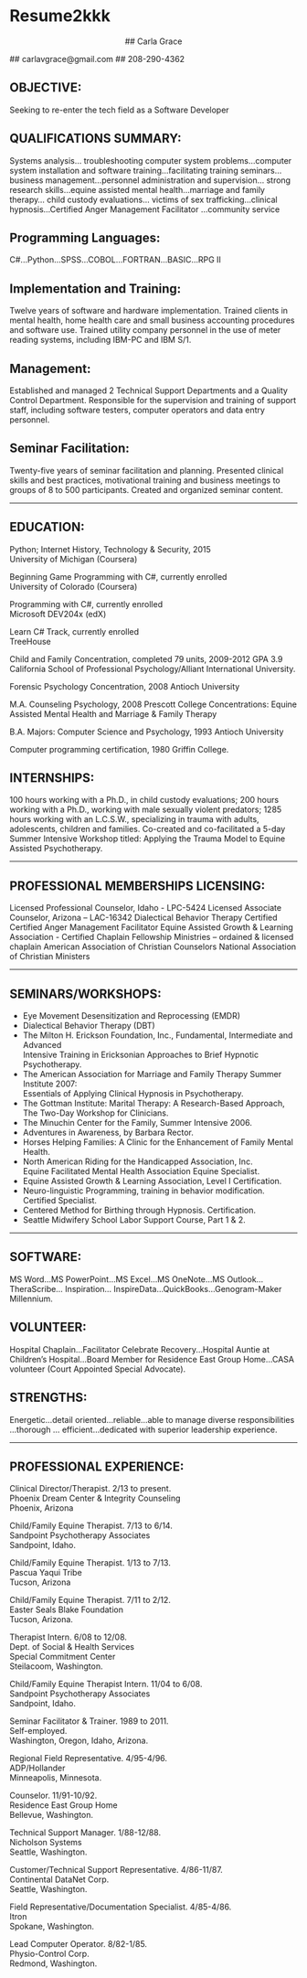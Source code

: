 # Resume2kkk
<p align="center"> ##
Carla Grace </p>
 ## carlavgrace@gmail.com  
 ## 208-290-4362  

## OBJECTIVE:  
Seeking to re-enter the tech field as a Software Developer

## QUALIFICATIONS SUMMARY:
Systems analysis… troubleshooting computer system problems…computer system installation and software training…facilitating training seminars… business management…personnel administration and supervision… strong research skills…equine assisted mental health…marriage and family therapy… child custody evaluations… victims of sex trafficking…clinical hypnosis…Certified Anger Management Facilitator …community service

## Programming Languages:	
C#...Python…SPSS…COBOL…FORTRAN…BASIC…RPG II

## Implementation and Training:	
Twelve years of software and hardware implementation.  Trained clients in mental health, home health care and small business accounting procedures and software use.  Trained utility company personnel in the use of meter reading systems, including IBM-PC and IBM S/1.

## Management:	
Established and managed 2 Technical Support Departments and a Quality Control Department.  Responsible for the supervision and training of support staff, including software testers, computer operators and data entry personnel.

## Seminar Facilitation:	
Twenty-five years of seminar facilitation and planning.  Presented clinical skills and best practices, motivational training and business meetings to groups of 8 to 500 participants.  Created and organized seminar content.  
________________________________________________________________________________________
## EDUCATION:		
  Python; Internet History, Technology & Security, 2015  
  University of Michigan (Coursera)
  
  Beginning Game Programming with C#, currently enrolled  
  University of Colorado  (Coursera)
  
  Programming with C#, currently enrolled  
  Microsoft DEV204x (edX)
  
  Learn C# Track, currently enrolled  
  TreeHouse

  Child and Family Concentration, completed 79 units, 2009-2012 GPA 3.9  
  California School of Professional Psychology/Alliant International University.

  Forensic Psychology Concentration, 2008
  Antioch University

  M.A. Counseling Psychology, 2008
  Prescott College
	Concentrations: Equine Assisted Mental Health and Marriage & Family Therapy
	
  B.A. Majors: Computer Science and Psychology, 1993
  Antioch University

  Computer programming certification, 1980
  Griffin College.

## INTERNSHIPS:
100 hours working with a Ph.D., in child custody evaluations; 200 hours working with a Ph.D., working with male sexually violent predators; 1285 hours working with an L.C.S.W., specializing in trauma with adults, adolescents, children and families.  Co-created and co-facilitated a 5-day Summer Intensive Workshop titled: Applying the Trauma Model to Equine Assisted Psychotherapy.  
___________________________________________________________________________________________________________________________________________________
## PROFESSIONAL MEMBERSHIPS LICENSING:
Licensed Professional Counselor, Idaho - LPC-5424
Licensed Associate Counselor, Arizona – LAC-16342
Dialectical Behavior Therapy Certified
Certified Anger Management Facilitator
Equine Assisted Growth & Learning Association - Certified
Chaplain Fellowship Ministries – ordained & licensed chaplain
American Association of Christian Counselors
National Association of Christian Ministers
_______________________________________________________________________________________
## SEMINARS/WORKSHOPS:
* Eye Movement Desensitization and Reprocessing (EMDR)
* Dialectical Behavior Therapy (DBT) 
* The Milton H. Erickson Foundation, Inc., Fundamental, Intermediate and Advanced  
	Intensive Training in Ericksonian Approaches to Brief Hypnotic Psychotherapy.
* The American Association for Marriage and Family Therapy Summer Institute 2007:  
	Essentials of Applying Clinical Hypnosis in Psychotherapy.
* The Gottman Institute: Marital Therapy: A Research-Based Approach,   
	The Two-Day Workshop for Clinicians.
* The Minuchin Center for the Family, Summer Intensive 2006.
* Adventures in Awareness, by Barbara Rector.
* Horses Helping Families: A Clinic for the Enhancement of Family Mental Health.
* North American Riding for the Handicapped Association, Inc.  
	Equine Facilitated Mental Health Association Equine Specialist. 
* Equine Assisted Growth & Learning Association, Level I Certification. 
* Neuro-linguistic Programming, training in behavior modification.  Certified Specialist. 
* Centered Method for Birthing through Hypnosis.  Certification. 
* Seattle Midwifery School Labor Support Course, Part 1 & 2. 
_______________________________________________________________________________________________________________________________________
## SOFTWARE:	
MS Word…MS PowerPoint…MS Excel…MS OneNote…MS Outlook…TheraScribe… Inspiration… InspireData…QuickBooks…Genogram-Maker Millennium.

## VOLUNTEER:	
Hospital Chaplain…Facilitator Celebrate Recovery...Hospital Auntie at Children’s Hospital…Board Member for Residence East Group Home…CASA volunteer (Court Appointed Special Advocate).

## STRENGTHS:	
Energetic…detail oriented…reliable…able to manage diverse responsibilities …thorough … efficient…dedicated with superior leadership experience.
_______________________________________________________________________________________________________________________________________

## PROFESSIONAL EXPERIENCE:
 
Clinical Director/Therapist.  2/13 to present.  
Phoenix Dream Center & Integrity Counseling  
Phoenix, Arizona  

Child/Family Equine Therapist.  7/13 to 6/14.    
Sandpoint Psychotherapy Associates  
Sandpoint, Idaho.  

Child/Family Equine Therapist.  1/13 to 7/13.    	
Pascua Yaqui Tribe     
Tucson, Arizona    

Child/Family Equine Therapist.  7/11 to 2/12.    
Easter Seals Blake Foundation    
Tucson, Arizona.    

Therapist Intern.  6/08 to 12/08.  
Dept. of Social & Health Services  
Special Commitment Center  
Steilacoom, Washington.  

Child/Family Equine Therapist Intern. 11/04 to 6/08.  
Sandpoint Psychotherapy Associates  
Sandpoint, Idaho.  

Seminar Facilitator & Trainer.  1989 to 2011.   
Self-employed.  
Washington, Oregon, Idaho, Arizona.   

Regional Field Representative.  4/95-4/96.  
ADP/Hollander  
Minneapolis, Minnesota.  

Counselor.  11/91-10/92.    
Residence East Group Home   
Bellevue, Washington.  

Technical Support Manager.  1/88-12/88.  
Nicholson Systems  
Seattle, Washington.  

Customer/Technical Support Representative.  4/86-11/87.  
Continental DataNet Corp.  
Seattle, Washington.  

Field Representative/Documentation Specialist. 4/85-4/86.  
Itron  
Spokane, Washington.  

Lead Computer Operator.  8/82-1/85.  
Physio-Control Corp.  
Redmond, Washington.  
